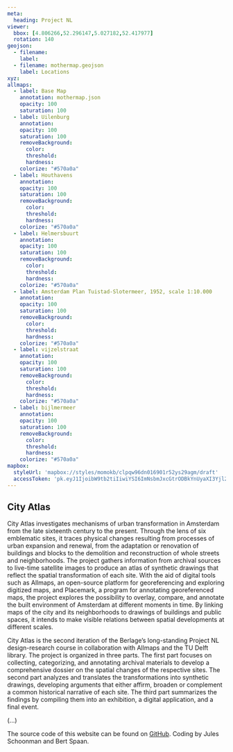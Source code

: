 ```yaml
---
meta:
  heading: Project NL
viewer:
  bbox: [4.806266,52.296147,5.027182,52.417977]
  rotation: 140
geojson:
  - filename:
    label:
  - filename: mothermap.geojson
    label: Locations
xyz:
allmaps:
  - label: Base Map
    annotation: mothermap.json
    opacity: 100
    saturation: 100
  - label: Uilenburg
    annotation: 
    opacity: 100
    saturation: 100
    removeBackground:
      color: 
      threshold: 
      hardness: 
    colorize: "#570a0a"
  - label: Houthavens
    annotation: 
    opacity: 100
    saturation: 100
    removeBackground:
      color: 
      threshold: 
      hardness: 
    colorize: "#570a0a"
  - label: Helmersbuurt
    annotation: 
    opacity: 100
    saturation: 100
    removeBackground:
      color: 
      threshold: 
      hardness: 
    colorize: "#570a0a"
  - label: Amsterdam Plan Tuistad-Slotermeer, 1952, scale 1:10.000
    annotation: 
    opacity: 100
    saturation: 100
    removeBackground:
      color: 
      threshold: 
      hardness: 
    colorize: "#570a0a"
  - label: vijzelstraat
    annotation: 
    opacity: 100
    saturation: 100
    removeBackground:
      color: 
      threshold: 
      hardness: 
    colorize: "#570a0a"
  - label: bijlmermeer
    annotation: 
    opacity: 100
    saturation: 100
    removeBackground:
      color: 
      threshold: 
      hardness: 
    colorize: "#570a0a"
mapbox:
  styleUrl: 'mapbox://styles/momokb/clpqw96dn016901r52ys29agm/draft'
  accessToken: 'pk.eyJ1IjoibW9tb2tiIiwiYSI6ImNsbmJxcGtrODBkYnUyaXI3Yjl2ODR1NTkifQ.OvugAnw_FwWro66sJ7Rl5A'
---
```

## City Atlas

City Atlas investigates mechanisms of urban transformation in Amsterdam from the late sixteenth century to the present. Through the lens of six emblematic sites, it traces physical changes resulting from processes of urban expansion and renewal, from the adaptation or renovation of buildings and blocks to the demolition and reconstruction of whole streets and neighborhoods. The project gathers information from archival sources to live-time satellite images to produce an atlas of synthetic drawings that reflect the spatial transformation of each site. With the aid of digital tools such as Allmaps, an open-source platform for georeferencing and exploring digitized maps, and Placemark, a program for annotating georeferenced maps, the project explores the possibility to overlay, compare, and annotate the built environment of Amsterdam at different moments in time. By linking maps of the city and its neighborhoods to drawings of buildings and public spaces, it intends to make visible relations between spatial developments at different scales. 

City Atlas is the second iteration of the Berlage’s long-standing Project NL design-research course in collaboration with Allmaps and the TU Delft library. The project is organized in three parts. The first part focuses on collecting, categorizing, and annotating archival materials to develop a comprehensive dossier on the spatial changes of the respective sites. The second part analyzes and translates the transformations into synthetic drawings, developing arguments that either affirm, broaden or complement a common historical narrative of each site. The third part summarizes the findings by compiling them into an exhibition, a digital application, and a final event.



(...)

The source code of this website can be found on [GitHub](https://github.com/theberlage/city-atlas-app). Coding by Jules Schoonman and Bert Spaan.